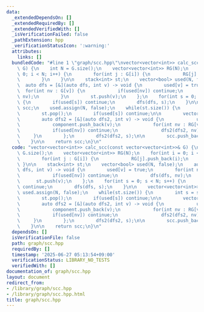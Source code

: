 ```yaml
---
data:
  _extendedDependsOn: []
  _extendedRequiredBy: []
  _extendedVerifiedWith: []
  _isVerificationFailed: false
  _pathExtension: hpp
  _verificationStatusIcon: ':warning:'
  attributes:
    links: []
  bundledCode: "#line 1 \"graph/scc.hpp\"\nvector<vector<int>> calc_scc(const vector<vector<int>>&\
    \ G) {\n    int N = G.size();\n    vector<vector<int>> RG(N);\n    for(int i =\
    \ 0; i < N; i++) {\n        for(int j : G[i]) {\n            RG[j].push_back(i);\n\
    \        }\n    }\n\n    stack<int> st;\n    vector<bool> used(N, false);\n  \
    \  auto dfs = [&](auto dfs, int v) -> void {\n        used[v] = true;\n      \
    \  for(int nv : G[v]) {\n            if(used[nv]) continue;\n            dfs(dfs,\
    \ nv);\n        }\n        st.push(v);\n    };\n    for(int s = 0; s < N; s++)\
    \ {\n        if(used[s]) continue;\n        dfs(dfs, s);\n    }\n\n    vector<vector<int>>\
    \ scc;\n    used.assign(N, false);\n    while(st.size()) {\n        int s = st.top();\n\
    \        st.pop();\n        if(used[s]) continue;\n\n        vector<int> component;\n\
    \        auto dfs2 = [&](auto dfs2, int v) -> void {\n            used[v] = true;\n\
    \            component.push_back(v);\n            for(int nv : RG[v]) {\n    \
    \            if(used[nv]) continue;\n                dfs2(dfs2, nv);\n       \
    \     }\n        };\n        dfs2(dfs2, s);\n\n        scc.push_back(component);\n\
    \    }\n\n    return scc;\n}\n"
  code: "vector<vector<int>> calc_scc(const vector<vector<int>>& G) {\n    int N =\
    \ G.size();\n    vector<vector<int>> RG(N);\n    for(int i = 0; i < N; i++) {\n\
    \        for(int j : G[i]) {\n            RG[j].push_back(i);\n        }\n   \
    \ }\n\n    stack<int> st;\n    vector<bool> used(N, false);\n    auto dfs = [&](auto\
    \ dfs, int v) -> void {\n        used[v] = true;\n        for(int nv : G[v]) {\n\
    \            if(used[nv]) continue;\n            dfs(dfs, nv);\n        }\n  \
    \      st.push(v);\n    };\n    for(int s = 0; s < N; s++) {\n        if(used[s])\
    \ continue;\n        dfs(dfs, s);\n    }\n\n    vector<vector<int>> scc;\n   \
    \ used.assign(N, false);\n    while(st.size()) {\n        int s = st.top();\n\
    \        st.pop();\n        if(used[s]) continue;\n\n        vector<int> component;\n\
    \        auto dfs2 = [&](auto dfs2, int v) -> void {\n            used[v] = true;\n\
    \            component.push_back(v);\n            for(int nv : RG[v]) {\n    \
    \            if(used[nv]) continue;\n                dfs2(dfs2, nv);\n       \
    \     }\n        };\n        dfs2(dfs2, s);\n\n        scc.push_back(component);\n\
    \    }\n\n    return scc;\n}\n"
  dependsOn: []
  isVerificationFile: false
  path: graph/scc.hpp
  requiredBy: []
  timestamp: '2025-06-27 05:13:54+09:00'
  verificationStatus: LIBRARY_NO_TESTS
  verifiedWith: []
documentation_of: graph/scc.hpp
layout: document
redirect_from:
- /library/graph/scc.hpp
- /library/graph/scc.hpp.html
title: graph/scc.hpp
---
```

